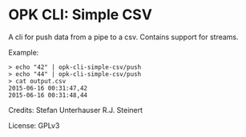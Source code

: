 # OPK CLI: Simple CSV 

A cli for push data from a pipe to a csv. Contains support for streams.

Example:
```
> echo "42" | opk-cli-simple-csv/push
> echo "44" | opk-cli-simple-csv/push
> cat output.csv
2015-06-16 00:31:47,42
2015-06-16 00:31:48,44
```

Credits:
Stefan Unterhauser
R.J. Steinert

License: GPLv3
